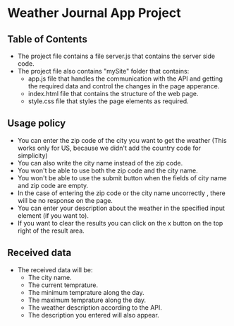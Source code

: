  # Weather Journal App Project

 ## Table of Contents
 - The project file contains a file server.js that contains the server side code.
 - The project file also contains "mySite" folder that contains:
    - app.js file that handles the communication with the API and getting the required data and control the changes in the page apperance.
    - index.html file that contains the structure of the web page.
    - style.css file that styles the page elements as required.
 
 ## Usage policy
 - You can enter the zip code of the city you want to get the weather (This works only for US, because we didn't add
   the country code for simplicity)
 - You can also write the city name instead of the zip code.
 - You won't be able to use both the zip code and the city name.
 - You won't be able to use the submit button when the fields of city name and zip code are empty.
 - In the case of entering the zip code or the city name uncorrectly , there will be no response on the page.
 - You can enter your description about the weather in the specified input element (if you want to).
 - If you want to clear the results you can click on the x button on the top right of the result area. 

## Received data
- The received data will be:
  - The city name.
  - The current temprature.
  - The minimum temprature along the day.
  - The maximum temprature along the day.
  - The weather description according to the API.
  - The description you entered will also appear.